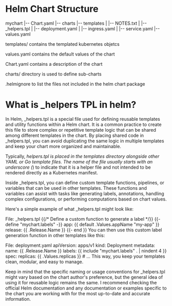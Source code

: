 # Helm Chart Structure

  mychart
  |-- Chart.yaml
  |-- charts
  |-- templates
  |   |-- NOTES.txt
  |   |-- _helpers.tpl
  |   |-- deployment.yaml
  |   |-- ingress.yaml
  |   |-- service.yaml
  |-- values.yaml

  templates/ contains the templated kubernetes objetcs

  values.yaml contains the default values of the chart

  Chart.yaml contains a description of the chart

  charts/ directory is used to define sub-charts

  .helmignore to list the files not included in the helm chart package
  

# What is _helpers TPL in helm?

  In Helm, _helpers.tpl is a special file used for defining reusable templates and utility functions within a Helm chart. 
  It is a common practice to create this file to store complex or repetitive template logic that can be shared among 
  different templates in the chart. By placing shared code in _helpers.tpl, you can avoid duplicating the same logic 
  in multiple templates and keep your chart more organized and maintainable.

  Typically, _helpers.tpl is placed in the templates directory alongside other YAML or Go template files. The name of 
  the file usually starts with an underscore (_) to indicate that it is a helper file and not intended to be rendered 
  directly as a Kubernetes manifest.

  Inside _helpers.tpl, you can define custom template functions, pipelines, or variables that can be used in other templates. 
  These functions and variables can assist with tasks like generating labels, annotations, handling complex configurations, 
  or performing computations based on chart values.

  Here's a simple example of what _helpers.tpl might look like:


  File: _helpers.tpl
  {{/* Define a custom function to generate a label */}}
  {{- define "mychart.labels" -}}
    app: {{ default .Values.appName "my-app" }}
    release: {{ .Release.Name }}
  {{- end }}
  You can then use this custom label generation function in other templates like this:


  File: deployment.yaml
  apiVersion: apps/v1
  kind: Deployment
  metadata:
    name: {{ .Release.Name }}
    labels:
      {{ include "mychart.labels" . | nindent 4 }}
  spec:
    replicas: {{ .Values.replicas }}
    # ...
  This way, you keep your templates clean, modular, and easy to manage.

  Keep in mind that the specific naming or usage conventions for _helpers.tpl might vary based on the chart author's 
  preference, but the general idea of using it for reusable logic remains the same. I recommend checking the official 
  Helm documentation and any documentation or examples specific to the chart you are working with for the most up-to-date 
  and accurate information.

